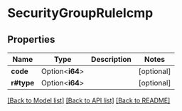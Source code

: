 # SecurityGroupRuleIcmp

## Properties

Name | Type | Description | Notes
------------ | ------------- | ------------- | -------------
**code** | Option<**i64**> |  | [optional]
**r#type** | Option<**i64**> |  | [optional]

[[Back to Model list]](../README.md#documentation-for-models) [[Back to API list]](../README.md#documentation-for-api-endpoints) [[Back to README]](../README.md)


